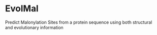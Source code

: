 # EvolMal
Predict Malonylation Sites from a protein sequence using both structural and evolutionary information
